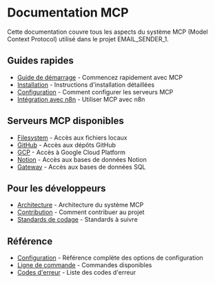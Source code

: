 # Documentation MCP

Cette documentation couvre tous les aspects du système MCP (Model Context Protocol) utilisé dans le projet EMAIL_SENDER_1.

## Guides rapides

- [Guide de démarrage](guides/getting-started.md) - Commencez rapidement avec MCP
- [Installation](guides/installation.md) - Instructions d'installation détaillées
- [Configuration](guides/configuration.md) - Comment configurer les serveurs MCP
- [Intégration avec n8n](guides/n8n-integration.md) - Utiliser MCP avec n8n

## Serveurs MCP disponibles

- [Filesystem](servers/filesystem.md) - Accès aux fichiers locaux
- [GitHub](servers/github.md) - Accès aux dépôts GitHub
- [GCP](servers/gcp.md) - Accès à Google Cloud Platform
- [Notion](servers/notion.md) - Accès aux bases de données Notion
- [Gateway](servers/gateway.md) - Accès aux bases de données SQL

## Pour les développeurs

- [Architecture](development/architecture.md) - Architecture du système MCP
- [Contribution](development/contributing.md) - Comment contribuer au projet
- [Standards de codage](development/coding-standards.md) - Standards à suivre

## Référence

- [Configuration](reference/configuration-reference.md) - Référence complète des options de configuration
- [Ligne de commande](reference/command-line-reference.md) - Commandes disponibles
- [Codes d'erreur](reference/error-codes.md) - Liste des codes d'erreur
